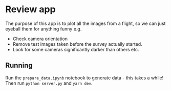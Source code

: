 # Review app

The purpose of this app is to plot all the images from a flight, so we can just eyeball them for anything funny e.g.

- Check camera orientation
- Remove test images taken before the survey actually started.
- Look for some cameras significantly darker than others etc.

## Running

Run the `prepare_data.ipynb` notebook to generate data - this takes a while! Then run `python server.py` and `yarn dev`.
